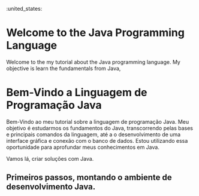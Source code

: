 :united_states:

# Welcome to the Java Programming Language

<p>
Welcome to the my tutorial about the Java programming language. My objective is learn the fundamentals from Java, 
</p>

# Bem-Vindo a Linguagem de Programação Java

<p>
Bem-Vindo ao meu tutorial sobre a linguagem de programação Java. Meu objetivo é estudarmos os fundamentos do Java, transcorrendo pelas bases e principais comandos da linguagem, até a o desenvolvimento de uma interface gráfica e conexão com o banco de dados.
Estou utilizando essa oportunidade para aprofundar meus conhecimentos em Java.
</p>
<p>
Vamos lá, criar soluções com Java.
</p>

## Primeiros passos, montando o ambiente de desenvolvimento Java.
